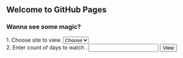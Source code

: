 ## Welcome to GitHub Pages

### Wanna see some magic?

<form id="fs-frm" name="survey-form" accept-charset="utf-8" action="https://ckameuka5.github.io/OS-Lab5/page.html" method="get">
    <label for="timely">1. Choose site to view.</label>
    <select name="site" id="site" required="">
      <option value="Choose" selected="" disabled="">Choose</option>
      <option value="1">tut.by</option>
      <option value="2">Agree</option>
      <option value="3">Neutral</option>
    </select>
    <br>
    <label for="timely">2. Enter count of days to watch .</label>
<input type="text" name="days" id="days" required="">
  <input type="submit" value="View">
</form>


